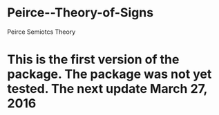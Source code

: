 # Peirce--Theory-of-Signs
Peirce Semiotcs Theory
# This is the first version of the package. The package was not yet tested. The next update March 27, 2016
